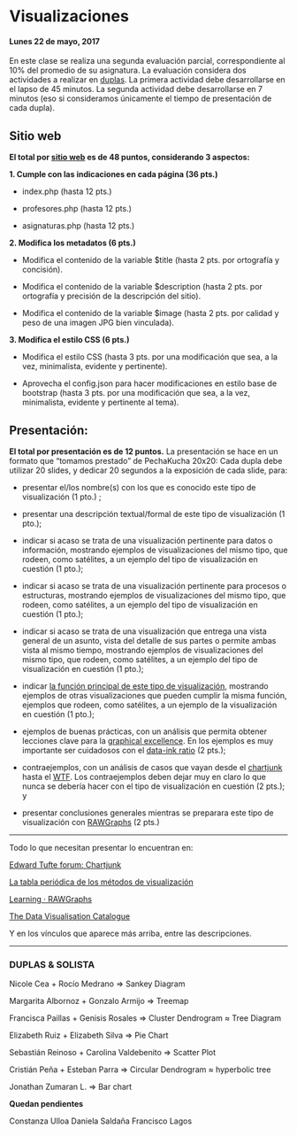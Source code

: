 # Visualizaciones
#### Lunes 22 de mayo, 2017

En este clase se realiza una segunda evaluación parcial, correspondiente al 10% del promedio de su asignatura. La evaluación considera dos actividades a realizar en [duplas](#duplas). La primera actividad debe desarrollarse en el lapso de 45 minutos. La segunda actividad debe desarrollarse en 7 minutos (eso si consideramos únicamente el tiempo de presentación de cada dupla).

## Sitio web

**El total por [sitio web](http://profesor.faco.cl/visualizaciones/) es de 48 puntos, considerando 3 aspectos:**

**1. Cumple con las indicaciones en cada página (36 pts.)**

- index.php (hasta 12 pts.)

- profesores.php (hasta 12 pts.)

- asignaturas.php (hasta 12 pts.)

**2. Modifica los metadatos (6 pts.)**

- Modifica el contenido de la variable $title (hasta 2 pts. por ortografía y concisión).

- Modifica el contenido de la variable $description (hasta 2 pts. por ortografía y precisión de la descripción del sitio).

- Modifica el contenido de la variable $image (hasta 2 pts. por calidad y peso de una imagen JPG bien vinculada).

**3. Modifica el estilo CSS (6 pts.)**

- Modifica el estilo CSS (hasta 3 pts. por una modificación que sea, a la vez, minimalista, evidente y pertinente).

- Aprovecha el config.json para hacer modificaciones en estilo base de bootstrap (hasta 3 pts. por una modificación que sea, a la vez, minimalista, evidente y pertinente al tema).

## Presentación: 

**El total por presentación es de 12 puntos.** La presentación se hace en un formato que “tomamos prestado” de PechaKucha 20x20: Cada dupla debe utilizar 20 slides, y dedicar 20 segundos a la exposición de cada slide, para:

- presentar el/los nombre(s) con los que es conocido este tipo de visualización (1 pto.) ;

- presentar una descripción textual/formal de este tipo de visualización (1 pto.);

- indicar si acaso se trata de una visualización pertinente para datos o información, mostrando ejemplos de visualizaciones del mismo tipo, que rodeen, como satélites, a un ejemplo del tipo de visualización en cuestión (1 pto.);

- indicar si acaso se trata de una visualización pertinente para procesos o estructuras, mostrando ejemplos de visualizaciones del mismo tipo, que rodeen, como satélites, a un ejemplo del tipo de visualización en cuestión (1 pto.);

- indicar si acaso se trata de una visualización que entrega una vista general de un asunto, vista del detalle de sus partes o permite ambas vista al mismo tiempo, mostrando ejemplos de visualizaciones del mismo tipo, que rodeen, como satélites, a un ejemplo del tipo de visualización en cuestión (1 pto.);

- indicar [la función principal de este tipo de visualización](http://www.datavizcatalogue.com/search.html), mostrando ejemplos de otras visualizaciones que pueden cumplir la misma función, ejemplos que rodeen, como satélites, a un ejemplo de la visualización en cuestión (1 pto.);

- ejemplos de buenas prácticas, con un análisis que permita obtener lecciones clave para la [graphical excellence](http://www.infovis-wiki.net/index.php?title=Graphical_Excellence). En los ejemplos es muy importante ser cuidadosos con el [data-ink ratio](http://www.infovis-wiki.net/index.php/Data-Ink_Ratio) (2 pts.);

- contraejemplos, con un análisis de casos que vayan desde el [chartjunk](http://www.infovis-wiki.net/index.php/Chart_Junk) hasta el [WTF](http://viz.wtf/). Los contraejemplos deben dejar muy en claro lo que nunca se debería hacer con el tipo de visualización en cuestión (2 pts.); y

- presentar conclusiones generales mientras se preparara este tipo de visualización con [RAWGraphs](http://app.rawgraphs.io/) (2 pts.)


------

Todo lo que necesitan presentar lo encuentran en:

[Edward Tufte forum: Chartjunk](https://www.edwardtufte.com/bboard/q-and-a-fetch-msg?msg_id=00040Z)

[La tabla periódica de los métodos de visualización](http://www.visual-literacy.org/periodic_table/periodic_table.html)

[Learning · RAWGraphs](http://rawgraphs.io/learning/)

[The Data Visualisation Catalogue](http://www.datavizcatalogue.com/)

Y en los vínculos que aparece más arriba, entre las descripciones.


-------

### DUPLAS & SOLISTA

Nicole Cea + Rocío Medrano =>  Sankey Diagram

Margarita Albornoz + Gonzalo Armijo => Treemap

Francisca Paillas + Genisis Rosales => Cluster Dendrogram ≈ Tree Diagram

Elizabeth Ruiz + Elizabeth Silva => Pie Chart

Sebastián Reinoso + Carolina Valdebenito => Scatter Plot

Cristián Peña + Esteban Parra => Circular Dendrogram ≈ hyperbolic tree

Jonathan Zumaran L. => Bar chart

**Quedan pendientes** 

Constanza Ulloa 
Daniela Saldaña
Francisco Lagos

